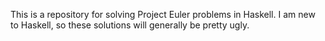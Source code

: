 This is a repository for solving Project Euler problems in Haskell. I am new to Haskell, so these solutions will generally be pretty ugly.
